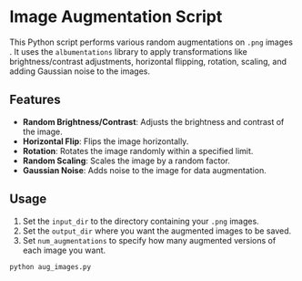 # Image Augmentation Script

This Python script performs various random augmentations on `.png` images . It uses the `albumentations` library to apply transformations like brightness/contrast adjustments, horizontal flipping, rotation, scaling, and adding Gaussian noise to the images.

## Features
- **Random Brightness/Contrast**: Adjusts the brightness and contrast of the image.
- **Horizontal Flip**: Flips the image horizontally.
- **Rotation**: Rotates the image randomly within a specified limit.
- **Random Scaling**: Scales the image by a random factor.
- **Gaussian Noise**: Adds noise to the image for data augmentation.

## Usage
1. Set the `input_dir` to the directory containing your `.png` images.
2. Set the `output_dir` where you want the augmented images to be saved.
3. Set `num_augmentations` to specify how many augmented versions of each image you want.

```bash
python aug_images.py
